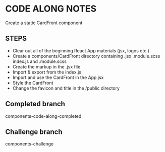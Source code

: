 # CODE ALONG NOTES

Create a static CardFront component

## STEPS

- Clear out all of the beginning React App materials (jsx, logos etc.)
- Create a components/CardFront directory containing .jsx .module.scss index.js and .module.scss
- Create the markup in the .jsx file
- Import & export from the index.js
- Import and use the CardFront in the App.jsx
- Style the CardFront
- Change the favicon and title in the /public directory

## Completed branch

components-code-along-completed

## Challenge branch

components-challenge
